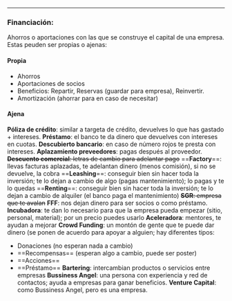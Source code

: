 
---
### Financiación:
Ahorros o aportaciones con las que se construye el capital de una empresa. Estas peuden ser propias o ajenas:
#### Propia
 - Ahorros
 - Aportaciones de socios
 - Beneficios: Repartir, Reservas (guardar para empresa), Reinvertir.
 - Amortización (ahorrar para en caso de necesitar)
#### Ajena
**Póliza de crédito**: similar a targeta de crédito, devuelves lo que has gastado + intereses.
**Préstamo**: el banco te da dinero que devuelves con intereses en cuotas.
**Descubierto bancario**: en caso de número rojos te presta con intereses.
**Aplazamiento preveedores**: pagas después al proveedor.
~~**Descuento comercial**: letras de cambio para adelantar pago~~
==**Factory**==: llevas facturas aplazadas, te adelantan dinero (menos comisión), si no se devuelve, la cobra
==**Leashing**==: conseguir bien sin hacer toda la inversión; te lo dejan a cambio de algo (pagas mantenimiento); lo pagas y te lo quedas
==**Renting**==: conseguir bien sin hacer toda la inversión; te lo dejan a cambio de alquiler (el banco paga el mantenimiento)
~~**SGR**: empresa que te avalan~~ 
**FFF**: nos dejan dinero para ser socios o como préstamo.
**Incubadora**: te dan lo necesario para que la empresa pueda empezar (sitio, personal, material); por un precio puedes usarlo
**Aceleradora**: mentores, te ayudan a mejorar
**Crowd Funding**: un montón de gente que te puede dar dinero (se ponen de acuerdo para apoyar a alguien; hay diferentes tipos:
-  Donaciones (no esperan nada a cambio)
- ==Recompensas== (esperan algo a cambio, puede ser poster)
- ==Acciones==
- ==Préstamo==
**Bartering**: intercambian productos o servicios entre empresas 
**Bussiness Angel**: una persona con experiencia y red de contactos; ayuda a empresas para ganar beneficios.
**Venture Capital**: como Bussiness Angel, pero es una empresa.



